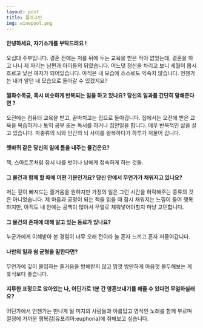 ```yaml
---
layout: post
title: 플러그인
img: winepool.png
---
```



#### 안녕하세요, 자기소개를 부탁드려요 !

오십대 주부입니다. 결혼 전에는 저를 뒤에 두는 교육을 받은 적이 없었는데, 결혼을 하고 나니 제 자리는 남편과 아이들의 뒤였습니다. 
어느덧 정신을 차리고 보니 세월이 몹시 흐르고 낯선 여자가 되어있습니다. 아직은 내 모습에 스스로도 익숙치 않습니다. 언젠가는 내가 알던 내 모습으로 돌아갈 수 있겠지요?

#### 월화수목금, 혹시 비슷하게 반복되는 일을 하고 있나요? 당신의 일과를 간단히 말해준다면 ?

오전에는 컴퓨터 교육을 받고, 끝마치고는 집으로 돌아갑니다. 집에서는 오전에 받은 교육을 복습하거나 토익 공부 또는 독서를 하거나 집안일을 합니다. 매우 반복적인 삶을 살고 있습니다. 파충류의 뇌와 인간의 뇌 사이를 왕복하다가 하루가 저물어 갑니다.

#### 쳇바퀴 같은 당신의 일에 틈을 내주는 물건은요?

책, 스마트폰처럼 잠시 나를 벗어나 남에게 접속하게 하는 것들.

#### 그 물건과 함께 할 때에 어떤 기분인가요? 당신 안에서 무언가가 채워지고 있나요?

저는 깊이 빠져드는 즐거움을 원하지만 가정의 일은 그런 시간을 허락해주는 종류의 것은 아니었습니다. 
제 마음과 공명이 되는 책을 읽을 때 잠시 채워지는 느낌이 들어 행복하지만, 아직도 내 안에는 공백이 많아서 무얼로 채워넣어야할지 마냥 고민합니다.

#### 그 물건의 존재에 대해 알고 있는 동료가 있나요?

누군가에게 이해받아 본 경험이 너무 오래 전이라 늘 혼자 느끼고 혼자 저물어갑니다.

#### 나만의 일과 쉼 균형을 말한다면?

무언가에 깊이 몰입하는 즐거움을 방해받지 않고 맘껏 방만하게 마음껏 몰두해보는 게 휴식보다 좋습니다.

#### 지루한 표정으로 앉아있는 나, 어딘가로 1분 간 영혼보내기를 해줄 수 있다면 무얼하실래요?

어딘가에서 언젠가는 만나게 될 미지의 사람들과 아름답고 영적인 노래를 함께 부르며 절정에 가까운 행복감[유포리아:euphoria]에 취해보고 싶습니다.
